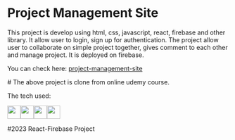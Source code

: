   <h1>Project Management Site</h1>
<div>
    <p>This project is develop using html, css, javascript, react, firebase and other library. It allow user to login, sign up for authentication. The project allow user to collaborate on simple project together, gives comment to each other and manage project. It is deployed on firebase.
    </p>
</div>
    <p>You can check here: <a href="https://projectsite-1cbd7.web.app/login">project-management-site</a></p>
    <p># The above project is clone from online udemy course.</p>

<p>The tech used:</p>
<div style="display: flex;">
<img src="https://cdn-icons-png.flaticon.com/512/174/174854.png" alt="" height="30px" width="30px">
<img src="https://cdn-icons-png.flaticon.com/512/732/732190.png" alt="" height="30px" width="30px">
<img src="https://cdn-icons-png.flaticon.com/512/5968/5968292.png" alt="" height="30px" width="30px">
<img src="https://as1.ftcdn.net/v2/jpg/03/04/97/12/1000_F_304971233_mQ4xlfnBGSszgzJPYzQnZtWI04ZNmuuP.jpg" alt="" width="30px" height="30px">
</div>

<p>#2023 React-Firebase Project</p>
